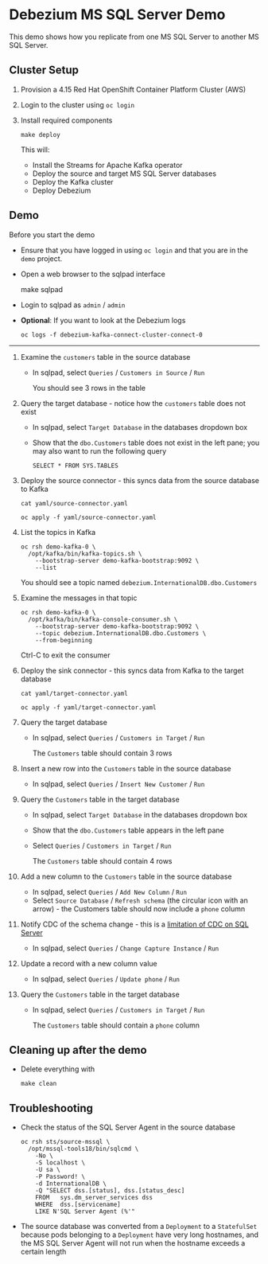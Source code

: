 # Debezium MS SQL Server Demo

This demo shows how you replicate from one MS SQL Server to another MS SQL Server.

## Cluster Setup

01. Provision a 4.15 Red Hat OpenShift Container Platform Cluster (AWS)

01. Login to the cluster using `oc login`

01. Install required components

		make deploy
	
	This will:
	
	*   Install the Streams for Apache Kafka operator
	*   Deploy the source and target MS SQL Server databases
	*   Deploy the Kafka cluster
	*   Deploy Debezium


## Demo

Before you start the demo

*   Ensure that you have logged in using `oc login` and that you are in the `demo` project.

*    Open a web browser to the sqlpad interface

		make sqlpad

*   Login to sqlpad as `admin` / `admin`

*   **Optional**: If you want to look at the Debezium logs

		oc logs -f debezium-kafka-connect-cluster-connect-0

---

01. Examine the `customers` table in the source database

	*   In sqlpad, select `Queries` / `Customers in Source` / `Run`

		You should see 3 rows in the table

01. Query the target database - notice how the `customers` table does not exist

	*   In sqlpad, select `Target Database` in the databases dropdown box

	*   Show that the `dbo.Customers` table does not exist in the left pane; you may also want to run the following query

			SELECT * FROM SYS.TABLES

01. Deploy the source connector - this syncs data from the source database to Kafka

		cat yaml/source-connector.yaml

		oc apply -f yaml/source-connector.yaml

01. List the topics in Kafka

		oc rsh demo-kafka-0 \
		  /opt/kafka/bin/kafka-topics.sh \
		    --bootstrap-server demo-kafka-bootstrap:9092 \
		    --list

	You should see a topic named `debezium.InternationalDB.dbo.Customers`
	
01. Examine the messages in that topic

		oc rsh demo-kafka-0 \
		  /opt/kafka/bin/kafka-console-consumer.sh \
		    --bootstrap-server demo-kafka-bootstrap:9092 \
		    --topic debezium.InternationalDB.dbo.Customers \
		    --from-beginning

	Ctrl-C to exit the consumer

01. Deploy the sink connector - this syncs data from Kafka to the target database

		cat yaml/target-connector.yaml

		oc apply -f yaml/target-connector.yaml

01. Query the target database

	*   In sqlpad, select `Queries` / `Customers in Target` / `Run`

		The `Customers` table should contain 3 rows

01. Insert a new row into the `Customers` table in the source database

	*   In sqlpad, select `Queries` / `Insert New Customer` / `Run`

01. Query the `Customers` table in the target database

	*   In sqlpad, select `Target Database` in the databases dropdown box

	*   Show that the `dbo.Customers` table appears in the left pane

	*   Select `Queries` / `Customers in Target` / `Run`

		The `Customers` table should contain 4 rows

01. Add a new column to the `Customers` table in the source database

	*   In sqlpad, select `Queries` / `Add New Column` / `Run`
	*   Select `Source Database` / `Refresh schema` (the circular icon with an arrow) - the Customers table should now include a `phone` column

01. Notify CDC of the schema change - this is a [limitation of CDC on SQL Server](https://debezium.io/documentation/reference/stable/connectors/sqlserver.html#sqlserver-schema-evolution)

	*   In sqlpad, select `Queries` / `Change Capture Instance` / `Run`

01. Update a record with a new column value

	*   In sqlpad, select `Queries` / `Update phone` / `Run`

01. Query the `Customers` table in the target database

	*   In sqlpad, select `Queries` / `Customers in Target` / `Run`

		The `Customers` table should contain a `phone` column


## Cleaning up after the demo

*   Delete everything with

		make clean


## Troubleshooting

*   Check the status of the SQL Server Agent in the source database

		oc rsh sts/source-mssql \
		  /opt/mssql-tools18/bin/sqlcmd \
		    -No \
		    -S localhost \
		    -U sa \
		    -P Password! \
		    -d InternationalDB \
		    -Q "SELECT dss.[status], dss.[status_desc]
		    FROM   sys.dm_server_services dss
		    WHERE  dss.[servicename]
		    LIKE N'SQL Server Agent (%'"

*   The source database was converted from a `Deployment` to a `StatefulSet` because pods belonging to a `Deployment` have very long hostnames, and the MS SQL Server Agent will not run when the hostname exceeds a certain length
